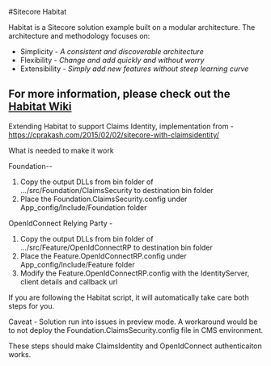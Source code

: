 #Sitecore Habitat

Habitat is a Sitecore solution example built on a modular architecture.
The architecture and methodology focuses on:

* Simplicity - *A consistent and discoverable architecture*
* Flexibility - *Change and add quickly and without worry*
* Extensibility - *Simply add new features without steep learning curve*

For more information, please check out the [Habitat Wiki](../../wiki)
-----------------------------------------------------------------------------

Extending Habitat to support Claims Identity, implementation from - https://cprakash.com/2015/02/02/sitecore-with-claimsidentity/

What is needed to make it work

Foundation--
1) Copy the output DLLs from bin folder of .../src/Foundation/ClaimsSecurity to destination bin folder 
2) Place the Foundation.ClaimsSecurity.config under App_config/Include/Foundation folder

OpenIdConnect Relying Party -
1) Copy the output DLLs from bin folder of .../src/Feature/OpenIdConnectRP to destination bin folder 
2) Place the Feature.OpenIdConnectRP.config under App_config/Include/Feature folder
3) Modify the Feature.OpenIdConnectRP.config with the IdentityServer, client details and callback url 

If you are following the Habitat script, it will automatically take care both steps for you.

Caveat - Solution run into issues in preview mode. A workaround would be to not deploy the Foundation.ClaimsSecurity.config file in CMS environment.

These steps should make ClaimsIdentity and OpenIdConnect authenticaiton works.
